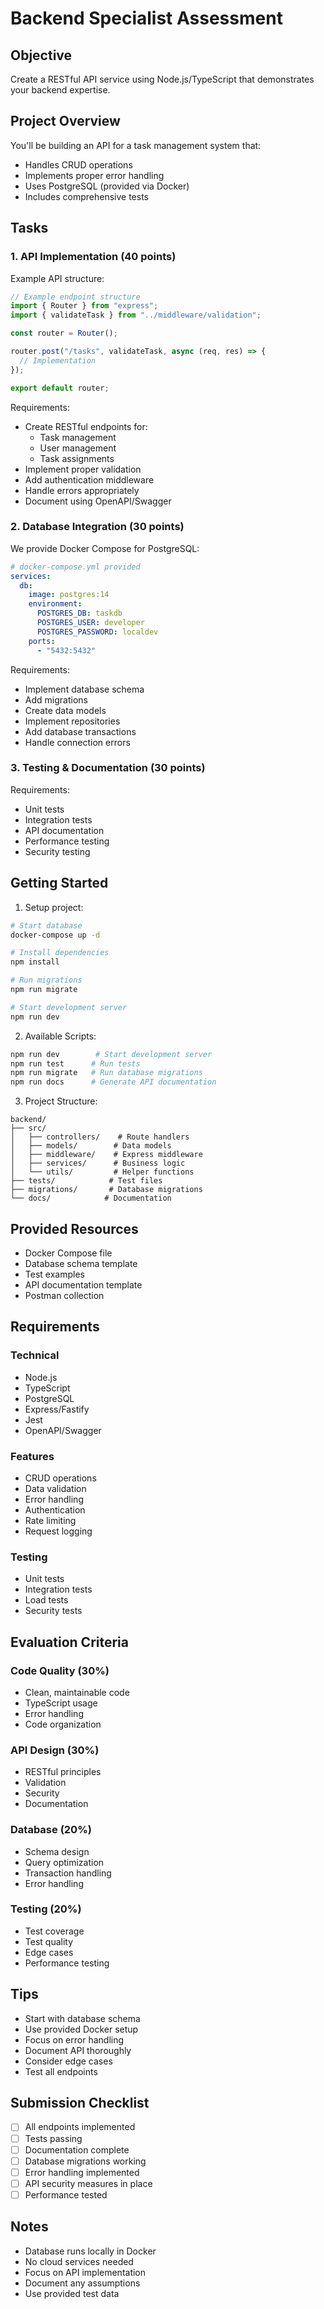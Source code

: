 # Backend Specialist Assessment

## Objective

Create a RESTful API service using Node.js/TypeScript that demonstrates your backend expertise.

## Project Overview

You'll be building an API for a task management system that:

- Handles CRUD operations
- Implements proper error handling
- Uses PostgreSQL (provided via Docker)
- Includes comprehensive tests

## Tasks

### 1. API Implementation (40 points)

Example API structure:

```typescript
// Example endpoint structure
import { Router } from "express";
import { validateTask } from "../middleware/validation";

const router = Router();

router.post("/tasks", validateTask, async (req, res) => {
  // Implementation
});

export default router;
```

Requirements:

- Create RESTful endpoints for:
  - Task management
  - User management
  - Task assignments
- Implement proper validation
- Add authentication middleware
- Handle errors appropriately
- Document using OpenAPI/Swagger

### 2. Database Integration (30 points)

We provide Docker Compose for PostgreSQL:

```yaml
# docker-compose.yml provided
services:
  db:
    image: postgres:14
    environment:
      POSTGRES_DB: taskdb
      POSTGRES_USER: developer
      POSTGRES_PASSWORD: localdev
    ports:
      - "5432:5432"
```

Requirements:

- Implement database schema
- Add migrations
- Create data models
- Implement repositories
- Add database transactions
- Handle connection errors

### 3. Testing & Documentation (30 points)

Requirements:

- Unit tests
- Integration tests
- API documentation
- Performance testing
- Security testing

## Getting Started

1. Setup project:

```bash
# Start database
docker-compose up -d

# Install dependencies
npm install

# Run migrations
npm run migrate

# Start development server
npm run dev
```

2. Available Scripts:

```bash
npm run dev        # Start development server
npm run test      # Run tests
npm run migrate   # Run database migrations
npm run docs      # Generate API documentation
```

3. Project Structure:

```
backend/
├── src/
│   ├── controllers/    # Route handlers
│   ├── models/        # Data models
│   ├── middleware/    # Express middleware
│   ├── services/      # Business logic
│   └── utils/         # Helper functions
├── tests/            # Test files
├── migrations/       # Database migrations
└── docs/            # Documentation
```

## Provided Resources

- Docker Compose file
- Database schema template
- Test examples
- API documentation template
- Postman collection

## Requirements

### Technical

- Node.js
- TypeScript
- PostgreSQL
- Express/Fastify
- Jest
- OpenAPI/Swagger

### Features

- CRUD operations
- Data validation
- Error handling
- Authentication
- Rate limiting
- Request logging

### Testing

- Unit tests
- Integration tests
- Load tests
- Security tests

## Evaluation Criteria

### Code Quality (30%)

- Clean, maintainable code
- TypeScript usage
- Error handling
- Code organization

### API Design (30%)

- RESTful principles
- Validation
- Security
- Documentation

### Database (20%)

- Schema design
- Query optimization
- Transaction handling
- Error handling

### Testing (20%)

- Test coverage
- Test quality
- Edge cases
- Performance testing

## Tips

- Start with database schema
- Use provided Docker setup
- Focus on error handling
- Document API thoroughly
- Consider edge cases
- Test all endpoints

## Submission Checklist

- [ ] All endpoints implemented
- [ ] Tests passing
- [ ] Documentation complete
- [ ] Database migrations working
- [ ] Error handling implemented
- [ ] API security measures in place
- [ ] Performance tested

## Notes

- Database runs locally in Docker
- No cloud services needed
- Focus on API implementation
- Document any assumptions
- Use provided test data
